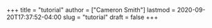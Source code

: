 +++
title = "tutorial"
author = ["Cameron Smith"]
lastmod = 2020-09-20T17:37:52-04:00
slug = "tutorial"
draft = false
+++
